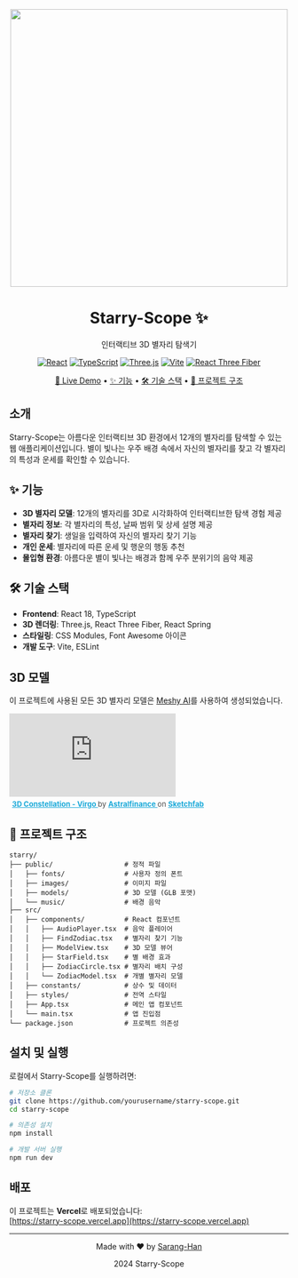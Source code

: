 <div align="center">
  <img src="https://github.com/user-attachments/assets/edb50792-ded1-4b43-ae8c-b7900ae1e73d" width="500" />
  <h1>Starry-Scope ✨</h1>

  <p>인터랙티브 3D 별자리 탐색기</p>

  [![React](https://img.shields.io/badge/React-18.3.1-61DAFB?style=flat-square&logo=react)](https://reactjs.org/)
  [![TypeScript](https://img.shields.io/badge/TypeScript-5.6.2-3178C6?style=flat-square&logo=typescript)](https://www.typescriptlang.org/)
  [![Three.js](https://img.shields.io/badge/Three.js-0.171.0-000000?style=flat-square&logo=three.js)](https://threejs.org/)
  [![Vite](https://img.shields.io/badge/Vite-6.0.1-646CFF?style=flat-square&logo=vite)](https://vitejs.dev/)
  [![React Three Fiber](https://img.shields.io/badge/React_Three_Fiber-8.17.10-44a4bc?style=flat-square)](https://github.com/pmndrs/react-three-fiber)
  
  <p>
    <a href="https://starry-scope.vercel.app">🌟 Live Demo</a> •
    <a href="#features">✨ 기능</a> •
    <a href="#tech-stack">🛠️ 기술 스택</a> •
    <a href="#structure">📁 프로젝트 구조</a>
  </p>

</div>

## 소개

Starry-Scope는 아름다운 인터랙티브 3D 환경에서 12개의 별자리를 탐색할 수 있는 웹 애플리케이션입니다. 별이 빛나는 우주 배경 속에서 자신의 별자리를 찾고 각 별자리의 특성과 운세를 확인할 수 있습니다.

## <a name="features"></a>✨ 기능

- **3D 별자리 모델**: 12개의 별자리를 3D로 시각화하여 인터랙티브한 탐색 경험 제공
- **별자리 정보**: 각 별자리의 특성, 날짜 범위 및 상세 설명 제공
- **별자리 찾기**: 생일을 입력하여 자신의 별자리 찾기 기능
- **개인 운세**: 별자리에 따른 운세 및 행운의 행동 추천
- **몰입형 환경**: 아름다운 별이 빛나는 배경과 함께 우주 분위기의 음악 제공

## <a name="tech-stack"></a>🛠️ 기술 스택

- **Frontend**: React 18, TypeScript
- **3D 렌더링**: Three.js, React Three Fiber, React Spring
- **스타일링**: CSS Modules, Font Awesome 아이콘
- **개발 도구**: Vite, ESLint

## 3D 모델

이 프로젝트에 사용된 모든 3D 별자리 모델은 [Meshy AI](https://meshy.ai/)를 사용하여 생성되었습니다.
<div class="sketchfab-embed-wrapper"> <iframe title="3D Constellation - Virgo" frameborder="0" allowfullscreen mozallowfullscreen="true" webkitallowfullscreen="true" allow="autoplay; fullscreen; xr-spatial-tracking" xr-spatial-tracking execution-while-out-of-viewport execution-while-not-rendered web-share src="https://sketchfab.com/models/47222d940e2c459888959ffcce213030/embed"> </iframe> <p style="font-size: 13px; font-weight: normal; margin: 5px; color: #4A4A4A;"> <a href="https://sketchfab.com/3d-models/3d-constellation-virgo-47222d940e2c459888959ffcce213030?utm_medium=embed&utm_campaign=share-popup&utm_content=47222d940e2c459888959ffcce213030" target="_blank" rel="nofollow" style="font-weight: bold; color: #1CAAD9;"> 3D Constellation - Virgo </a> by <a href="https://sketchfab.com/hangpfm0518?utm_medium=embed&utm_campaign=share-popup&utm_content=47222d940e2c459888959ffcce213030" target="_blank" rel="nofollow" style="font-weight: bold; color: #1CAAD9;"> Astralfinance </a> on <a href="https://sketchfab.com?utm_medium=embed&utm_campaign=share-popup&utm_content=47222d940e2c459888959ffcce213030" target="_blank" rel="nofollow" style="font-weight: bold; color: #1CAAD9;">Sketchfab</a></p></div>

## <a name="structure"></a>📁 프로젝트 구조

```
starry/
├── public/                  # 정적 파일
│   ├── fonts/               # 사용자 정의 폰트
│   ├── images/              # 이미지 파일
│   ├── models/              # 3D 모델 (GLB 포맷)
│   └── music/               # 배경 음악
├── src/
│   ├── components/          # React 컴포넌트
│   │   ├── AudioPlayer.tsx  # 음악 플레이어
│   │   ├── FindZodiac.tsx   # 별자리 찾기 기능
│   │   ├── ModelView.tsx    # 3D 모델 뷰어
│   │   ├── StarField.tsx    # 별 배경 효과
│   │   ├── ZodiacCircle.tsx # 별자리 배치 구성
│   │   └── ZodiacModel.tsx  # 개별 별자리 모델
│   ├── constants/           # 상수 및 데이터
│   ├── styles/              # 전역 스타일
│   ├── App.tsx              # 메인 앱 컴포넌트
│   └── main.tsx             # 앱 진입점
└── package.json             # 프로젝트 의존성
```

## 설치 및 실행

로컬에서 Starry-Scope를 실행하려면:

```bash
# 저장소 클론
git clone https://github.com/yourusername/starry-scope.git
cd starry-scope

# 의존성 설치
npm install

# 개발 서버 실행
npm run dev
```

## 배포

이 프로젝트는 **Vercel**로 배포되었습니다:<br>
[https://starry-scope.vercel.app](https://starry-scope.vercel.app)

---

<div align="center">
  <p>Made with ❤️ by <a href="https://github.com/yourusername">Sarang-Han</a></p>
  <p>2024 Starry-Scope</p>
</div>